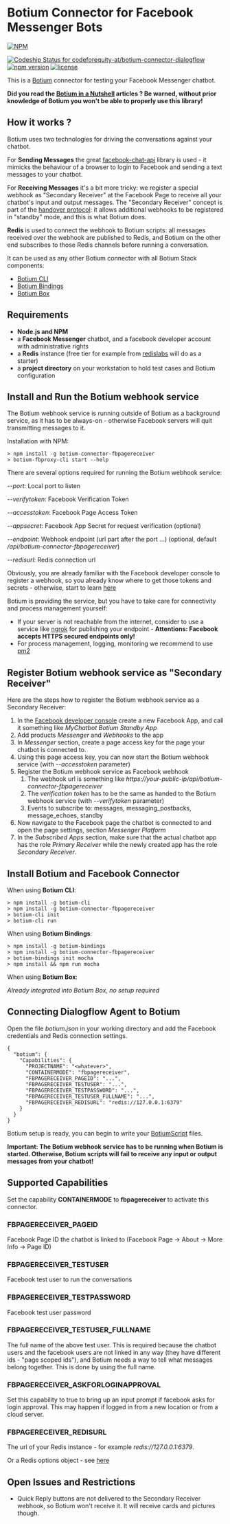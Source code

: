 # Botium Connector for Facebook Messenger Bots 

[![NPM](https://nodei.co/npm/botium-connector-fbpagereceiver.png?downloads=true&downloadRank=true&stars=true)](https://nodei.co/npm/botium-connector-fbpagereceiver/)

[ ![Codeship Status for codeforequity-at/botium-connector-dialogflow](https://app.codeship.com/projects/1c935480-633f-0136-f02a-52b5f01093c8/status?branch=master)](https://app.codeship.com/projects/296958)
[![npm version](https://badge.fury.io/js/botium-connector-fbpagereceiver.svg)](https://badge.fury.io/js/botium-connector-fbpagereceiver)
[![license](https://img.shields.io/github/license/mashape/apistatus.svg)]()

This is a [Botium](https://github.com/codeforequity-at/botium-core) connector for testing your Facebook Messenger chatbot.

__Did you read the [Botium in a Nutshell](https://medium.com/@floriantreml/botium-in-a-nutshell-part-1-overview-f8d0ceaf8fb4) articles ? Be warned, without prior knowledge of Botium you won't be able to properly use this library!__

## How it works ?
Botium uses two technologies for driving the conversations against your chatbot.

For __Sending Messages__ the great [facebook-chat-api](https://github.com/Schmavery/facebook-chat-api) library is used - it mimicks the behaviour of a browser to login to Facebook and sending a text messages to your chatbot.

For __Receiving Messages__ it's a bit more tricky: we register a special webhook as "Secondary Receiver" at the Facebook Page to receive all your chatbot's input and output messages. The "Secondary Receiver" concept is part of the [handover protocol](https://developers.facebook.com/docs/messenger-platform/handover-protocol/): it allows additional webhooks to be registered in "standby" mode, and this is what Botium does.

__Redis__ is used to connect the webhook to Botium scripts: all messages received over the webhook are published to Redis, and Botium on the other end subscribes to those Redis channels before running a conversation. 

It can be used as any other Botium connector with all Botium Stack components:
* [Botium CLI](https://github.com/codeforequity-at/botium-cli/)
* [Botium Bindings](https://github.com/codeforequity-at/botium-bindings/)
* [Botium Box](https://www.botium.at)

## Requirements

* __Node.js and NPM__
* a __Facebook Messenger__ chatbot, and a facebook developer account with administrative rights
* a __Redis__ instance (free tier for example from [redislabs](https://redislabs.com/) will do as a starter)
* a __project directory__ on your workstation to hold test cases and Botium configuration

## Install and Run the Botium webhook service

The Botium webhook service is running outside of Botium as a background service, as it has to be always-on - otherwise Facebook servers will quit transmitting messages to it.

Installation with NPM:

    > npm install -g botium-connector-fbpagereceiver
    > botium-fbproxy-cli start --help

There are several options required for running the Botium webhook service:

_--port_: Local port to listen

_--verifytoken_: Facebook Verification Token

_--accesstoken_: Facebook Page Access Token

_--appsecret_: Facebook App Secret for request verification (optional)

_--endpoint_: Webhook endpoint (url part after the port ...) (optional, default _/api/botium-connector-fbpagereceiver_)

_--redisurl_: Redis connection url

Obviously, you are already familiar with the Facebook developer console to register a webhook, so you already know where to get those tokens and secrets - otherwise, start to learn [here](https://developers.facebook.com/docs/messenger-platform/webhook/)

Botium is providing the service, but you have to take care for connectivity and process management yourself:
* If your server is not reachable from the internet, consider to use a service like [ngrok](https://ngrok.com/) for publishing your endpoint - __Attentions: Facebook accepts HTTPS secured endpoints only!__
* For process management, logging, monitoring we recommend to use [pm2](https://pm2.keymetrics.io)

## Register Botium webhook service as "Secondary Receiver"

Here are the steps how to register the Botium webhook service as a Secondary Receiver:

1. In the [Facebook developer console](https://developers.facebook.com/) create a new Facebook App, and call it something like _MyChatbot Botium Standby App_
2. Add products _Messenger_ and _Webhooks_ to the app
3. In _Messenger_ section, create a page access key for the page your chatbot is connected to. 
4. Using this page access key, you can now start the Botium webhook service (with _--accesstoken_ parameter)
5. Register the Botium webhook service as Facebook webhook
    1. The webhook url is something like _https://your-public-ip/api/botium-connector-fbpagereceiver_
    2. The _verification token_ has to be the same as handed to the Botium webhook service (with _--verifytoken_ parameter)
    3. Events to subscribe to: messages, messaging_postbacks, message_echoes, standby
6. Now navigate to the Facebook page the chatbot is connected to and open the page settings, section _Messenger Platform_
7. In the _Subscribed Apps_ section, make sure that the actual chatbot app has the role _Primary Receiver_ while the newly created app has the role _Secondary Receiver_.

## Install Botium and Facebook Connector

When using __Botium CLI__:

```
> npm install -g botium-cli
> npm install -g botium-connector-fbpagereceiver
> botium-cli init
> botium-cli run
```

When using __Botium Bindings__:

```
> npm install -g botium-bindings
> npm install -g botium-connector-fbpagereceiver
> botium-bindings init mocha
> npm install && npm run mocha
```

When using __Botium Box__:

_Already integrated into Botium Box, no setup required_

## Connecting Dialogflow Agent to Botium

Open the file _botium.json_ in your working directory and add the Facebook credentials and Redis connection settings.

```
{
  "botium": {
    "Capabilities": {
      "PROJECTNAME": "<whatever>",
      "CONTAINERMODE": "fbpagereceiver",
      "FBPAGERECEIVER_PAGEID": "...",
      "FBPAGERECEIVER_TESTUSER": "...",
      "FBPAGERECEIVER_TESTPASSWORD": "...",
      "FBPAGERECEIVER_TESTUSER_FULLNAME": "...",
      "FBPAGERECEIVER_REDISURL": "redis://127.0.0.1:6379"
    }
  }
}
```
Botium setup is ready, you can begin to write your [BotiumScript](https://github.com/codeforequity-at/botium-core/wiki/Botium-Scripting) files.

__Important: The Botium webhook service has to be running when Botium is started. Otherwise, Botium scripts will fail to receive any input or output messages from your chatbot!__

## Supported Capabilities

Set the capability __CONTAINERMODE__ to __fbpagereceiver__ to activate this connector.

### FBPAGERECEIVER_PAGEID
Facebook Page ID the chatbot is linked to (Facebook Page -> About -> More Info -> Page ID)

### FBPAGERECEIVER_TESTUSER
Facebook test user to run the conversations

### FBPAGERECEIVER_TESTPASSWORD
Facebook test user password

### FBPAGERECEIVER_TESTUSER_FULLNAME
The full name of the above test user. This is required because the chatbot users and the facebook users are not linked in any way (they have different ids - "page scoped ids"), and Botium needs a way to tell what messages belong together. This is done by using the full name.

### FBPAGERECEIVER_ASKFORLOGINAPPROVAL
Set this capability to true to bring up an input prompt if facebook asks for login approval. This may happen if logged in from a new location or from a cloud server.

### FBPAGERECEIVER_REDISURL
The url of your Redis instance - for example _redis://127.0.0.1:6379_.

Or a Redis options object - see [here](https://github.com/luin/ioredis#connect-to-redis)

## Open Issues and Restrictions

* Quick Reply buttons are not delivered to the Secondary Receiver webhook, so Botium won't receive it. It will receive cards and pictures though.
